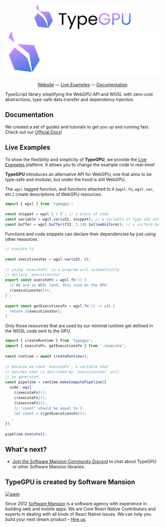 <div align="center">

![TypeGPU (light mode)](/apps/typegpu-docs/public/typegpu-logo-light.svg#gh-light-mode-only)
![TypeGPU (dark mode)](/apps/typegpu-docs/public/typegpu-logo-dark.svg#gh-dark-mode-only)

[Website](https://docs.swmansion.com/typegpu) — [Live Examples](https://docs.swmansion.com/typegpu/examples) — [Documentation](https://docs.swmansion.com/typegpu/guides/getting-started)

</div>

TypeScript library simplifying the WebGPU API and WGSL with zero-cost abstractions, type-safe data transfer and dependency injection.

## Documentation

We created a set of guides and tutorials to get you up and running fast. Check out our [Official Docs](https://docs.swmansion.com/typegpu/guides/getting-started)!

## Live Examples

To show the flexibility and simplicity of **TypeGPU**, we provide the [Live Examples](https://docs.swmansion.com/typegpu/examples) platform. It allows you to change the example
code in real-time!

**TypeGPU** introduces an alternative API for WebGPU, one that aims to be type-safe and modular, but under the hood is still WebGPU.

The `wgsl` tagged function, and functions attached to it (`wgsl.fn`, `wgsl.var`, etc.) create descriptions of WebGPU resources.

```ts
import { wgsl } from 'typegpu';

const snippet = wgsl`1 + 5`; // a piece of code
const variable = wgsl.var(u32, snippet); // a variable of type u32 set to `1 + 5`
const buffer = wgsl.buffer(f32, 3.14).$allowUniform(); // a uniform buffer
```

Functions and code snippets can declare their dependencies by just using other resources.

```ts
// execute.ts

const executionsVar = wgsl.var(u32, 0);

// using `executeFn` in a program will automatically
// declare `executionsVar`.
export const executeFn = wgsl.fn`() {
  // We are in WGSL land, this runs on the GPU.
  ${executionsVar}++;
}`;

export const getExecutionsFn = wgsl.fn`() -> u32 {
  return ${executionsVar};
}`
```

Only those resources that are used by our minimal runtime get defined in the WGSL code sent to the GPU.

```ts
import { createRuntime } from 'typegpu';
import { executeFn, getExecutionsFn } from './execute';

const runtime = await createRuntime();

// Because we used `executeFn`, a variable that
// matches what is described by `executionsVar` will
// be generated.
const pipeline = runtime.makeComputePipeline({
  code: wgsl`
    ${executeFn}();
    ${executeFn}();
    ${executeFn}();
    // 'count' should be equal to 3
    let count = ${getExecutionsFn}();
  `,
});

pipeline.execute();
```

## What's next?

- [Join the Software Mansion Community Discord](https://discord.swmansion.com) to chat about TypeGPU or other Software Mansion libraries.

## TypeGPU is created by Software Mansion

[![swm](https://logo.swmansion.com/logo?color=white&variant=desktop&width=150&tag=react-native-reanimated-github 'Software Mansion')](https://swmansion.com)

Since 2012 [Software Mansion](https://swmansion.com) is a software agency with experience in building web and mobile apps. We are Core React Native Contributors and experts in dealing with all kinds of React Native issues. We can help you build your next dream product – [Hire us](https://swmansion.com/contact/projects?utm_source=reanimated&utm_medium=readme).
